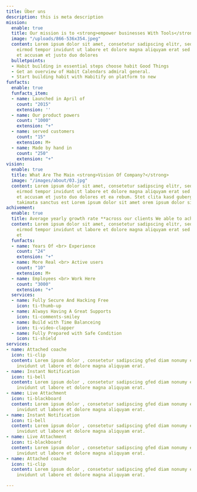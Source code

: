 ```yaml
---
title: Über uns
description: this is meta description
mission:
  enable: true
  title: Our mission is to <strong>empower businesses With Tools</strong>
  image: "/uploads/866-536x354.jpeg"
  content: Lorem ipsum dolor sit amet, consetetur sadipscing elitr, sed diam nonumy
    eirmod tempor invidunt ut labore et dolore magna aliquyam erat sed. At vero eos
    et accusam et justo duo dolores
  bulletpoints:
  - Habit building in essential steps choose habit Good Things
  - Get an overview of Habit Calendars admiral general.
  - Start building habit with Habitify on platform to new
funfacts:
  enable: true
  funfacts_item:
  - name: Launched in April of
    count: "2015"
    extension: ''
  - name: Our product powers
    count: "1000"
    extension: "+"
  - name: served customers
    count: "15"
    extension: M+
  - name: Made by hand in
    count: "250"
    extension: "+"
vision:
  enable: true
  title: What Are The Main <strong>Vision Of Company?</strong>
  image: "/images/about/03.jpg"
  content: Lorem ipsum dolor sit amet, consetetur sadipscing elitr, sed diam nonumy
    eirmod tempor invidunt ut labore et dolore magna aliquyam erat sed. At vero eos
    et accusam et justo duo dolores et ea rebum. Stet clita kasd gubergren, no sea
    takimata sanctus est Lorem ipsum dolor sit amet orem ipsum dolor sit amet
achivement:
  enable: true
  title: Average yearly growth rate **across our clients We able to achive**
  content: Lorem ipsum dolor sit amet, consetetur sadipscing elitr, sed diam nonumy
    eirmod tempor invidunt ut labore et dolore magna aliquyam erat sed. At vero eos
    et
  funfacts:
  - name: Years Of <br> Experience
    count: "24"
    extension: "+"
  - name: More Real <br> Active users
    count: "10"
    extension: M+
  - name: Employees <br> Work Here
    count: "3000"
    extension: "+"
  services:
  - name: Fully Secure And Hacking Free
    icon: ti-thumb-up
  - name: Always Having A Great Supports
    icon: ti-comments-smiley
  - name: Build with Time Balanceing
    icon: ti-video-clapper
  - name: Fully Prepared with Safe Condition
    icon: ti-shield
services:
- name: Attached coache
  icon: ti-clip
  content: Lorem ipsum dolor , consetetur sadipscing gfed diam nonumy eirmod tempor
    invidunt ut labore et dolore magna aliquyam erat.
- name: Instant Notification
  icon: ti-bell
  content: Lorem ipsum dolor , consetetur sadipscing gfed diam nonumy eirmod tempor
    invidunt ut labore et dolore magna aliquyam erat.
- name: Live Attachment
  icon: ti-blackboard
  content: Lorem ipsum dolor , consetetur sadipscing gfed diam nonumy eirmod tempor
    invidunt ut labore et dolore magna aliquyam erat.
- name: Instant Notification
  icon: ti-bell
  content: Lorem ipsum dolor , consetetur sadipscing gfed diam nonumy eirmod tempor
    invidunt ut labore et dolore magna aliquyam erat.
- name: Live Attachment
  icon: ti-blackboard
  content: Lorem ipsum dolor , consetetur sadipscing gfed diam nonumy eirmod tempor
    invidunt ut labore et dolore magna aliquyam erat.
- name: Attached coache
  icon: ti-clip
  content: Lorem ipsum dolor , consetetur sadipscing gfed diam nonumy eirmod tempor
    invidunt ut labore et dolore magna aliquyam erat.

---
```


